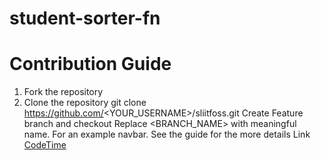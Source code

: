 # student-sorter-fn
# Contribution Guide
1. Fork the repository
2. Clone the repository
git clone https://github.com/<YOUR_USERNAME>/sliitfoss.git
Create Feature branch and checkout Replace <BRANCH_NAME> with meaningful name. For an example navbar. See the guide for the more details Link [CodeTime](https://www.atlassian.com/git/tutorials/comparing-workflows/feature-branch-workflow)
